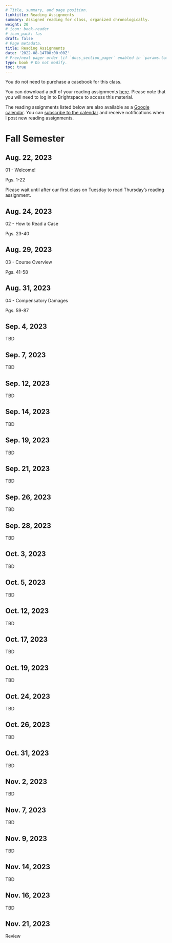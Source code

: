 ```yaml
---
# Title, summary, and page position.
linktitle: Reading Assignments
summary: Assigned reading for class, organized chronologically.
weight: 20
# icon: book-reader
# icon_pack: fas
draft: false
# Page metadata.
title: Reading Assignments
date: '2022-08-14T00:00:00Z'
# Prev/next pager order (if `docs_section_pager` enabled in `params.toml`)
type: book # Do not modify.
toc: true
---
```


You do not need to purchase a casebook for this class. 

You can download a pdf of your reading assignments [here](https://brightspace.lmu.edu/d2l/le/content/217728/viewContent/2596795/View). Please note that you will need to log in to Brightspace to access this material.

The reading assignments listed below are also available as a [Google calendar](https://calendar.google.com/calendar/embed?src=vtu22g9khnc4acg3plvuaarptc%40group.calendar.google.com&ctz=America%2FLos_Angeles). You can [subscribe to the calendar](https://calendar.google.com/calendar/u/5?cid=dnR1MjJnOWtobmM0YWNnM3BsdnVhYXJwdGNAZ3JvdXAuY2FsZW5kYXIuZ29vZ2xlLmNvbQ) and receive notifications when I post new reading assignments.


# Fall Semester

## Aug. 22, 2023

01 - Welcome!

Pgs. 1-22

Please wait until after our first class on Tuesday to read Thursday’s reading assignment.

## Aug. 24, 2023

02 - How to Read a Case

Pgs. 23-40

## Aug. 29, 2023

03 - Course Overview

Pgs. 41-58

## Aug. 31, 2023

04 - Compensatory Damages

Pgs. 59-87

## Sep. 4, 2023

TBD



## Sep. 7, 2023

TBD



## Sep. 12, 2023

TBD



## Sep. 14, 2023

TBD



## Sep. 19, 2023

TBD



## Sep. 21, 2023

TBD



## Sep. 26, 2023

TBD



## Sep. 28, 2023

TBD



## Oct. 3, 2023

TBD



## Oct. 5, 2023

TBD



## Oct. 12, 2023

TBD



## Oct. 17, 2023

TBD



## Oct. 19, 2023

TBD



## Oct. 24, 2023

TBD



## Oct. 26, 2023

TBD



## Oct. 31, 2023

TBD



## Nov. 2, 2023

TBD



## Nov. 7, 2023

TBD



## Nov. 9, 2023

TBD



## Nov. 14, 2023

TBD



## Nov. 16, 2023

TBD



## Nov. 21, 2023

Review